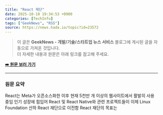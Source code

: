 ```yaml
---
title: "React 재단"
date: 2025-10-10 19:34:53 +0900
categories: [TechInfo]
tags: ["GeekNews", "RSS"]
source: https://news.hada.io/topic?id=23572
---
```

> 이 글은 **GeekNews - 개발/기술/스타트업 뉴스 서비스** 블로그에 게시된 글을 자동으로 가져온 것입니다. <br>
> 더 자세한 내용과 원문은 아래 링크를 참고해 주세요.

[**➡️ 원문 보러 가기**](https://news.hada.io/topic?id=23572)

---

### 원문 요약
React는 Meta가 오픈소스화한 이후 현재 5천만 개 이상의 웹사이트에서 활발히 사용 중임 인기 성장에 힘입어 React 및 React Native와 관련 프로젝트들이 이제 Linux Foundation 산하 React 재단으로 이전함 React 재단의 목표는
